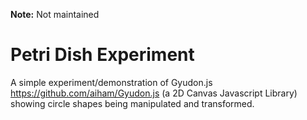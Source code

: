 **Note:** Not maintained

# Petri Dish Experiment

A simple experiment/demonstration of Gyudon.js https://github.com/aiham/Gyudon.js (a 2D Canvas Javascript Library) showing circle shapes being manipulated and transformed.
